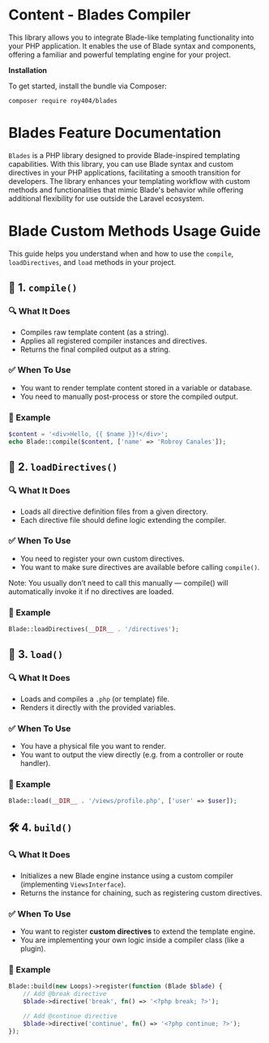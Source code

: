 # Content - Blades Compiler

This library allows you to integrate Blade-like templating functionality into your PHP application. It enables the use of Blade syntax and components, offering a familiar and powerful templating engine for your project.

**Installation**

To get started, install the bundle via Composer:

```
composer require roy404/blades
```

# Blades Feature Documentation

`Blades` is a PHP library designed to provide Blade-inspired templating capabilities. With this library, you can use Blade syntax and custom directives in your PHP applications, facilitating a smooth transition for developers. The library enhances your templating workflow with custom methods and functionalities that mimic Blade's behavior while offering additional flexibility for use outside the Laravel ecosystem.

# Blade Custom Methods Usage Guide

This guide helps you understand when and how to use the `compile`, `loadDirectives`, and `load` methods in your project.

## 🧩 1. `compile()`

### 🔍 What It Does
- Compiles raw template content (as a string).
- Applies all registered compiler instances and directives.
- Returns the final compiled output as a string.

### ✅ When To Use
- You want to render template content stored in a variable or database.
- You need to manually post-process or store the compiled output.

### 🧪 Example
```php
$content = '<div>Hello, {{ $name }}!</div>';
echo Blade::compile($content, ['name' => 'Robroy Canales']);
```

## 🧩 2. `loadDirectives()`

### 🔍 What It Does
- Loads all directive definition files from a given directory.
- Each directive file should define logic extending the compiler.

### ✅ When To Use
- You need to register your own custom directives.
- You want to make sure directives are available before calling `compile()`.

Note: You usually don’t need to call this manually — compile() will automatically invoke it if no directives are loaded.

### 🧪 Example
```php
Blade::loadDirectives(__DIR__ . '/directives');
``` 

## 🧩 3. `load()`

### 🔍 What It Does
- Loads and compiles a `.php` (or template) file.
- Renders it directly with the provided variables.

### ✅ When To Use
- You have a physical file you want to render.
- You want to output the view directly (e.g. from a controller or route handler).

### 🧪 Example
```php
Blade::load(__DIR__ . '/views/profile.php', ['user' => $user]);
```

## 🛠️ 4. `build()`

### 🔍 What It Does
- Initializes a new Blade engine instance using a custom compiler (implementing `ViewsInterface`).
- Returns the instance for chaining, such as registering custom directives.

### ✅ When To Use
- You want to register **custom directives** to extend the template engine.
- You are implementing your own logic inside a compiler class (like a plugin).

### 🧪 Example
```php
Blade::build(new Loops)->register(function (Blade $blade) {
	// Add @break directive
	$blade->directive('break', fn() => '<?php break; ?>');

	// Add @continue directive
	$blade->directive('continue', fn() => '<?php continue; ?>');
});

